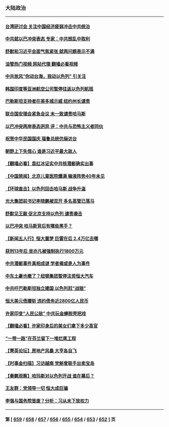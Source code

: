 ### 大陆政治
---
#### [台湾研讨会 关注中国经济疲弱冲击中共统治](../../pages/ncid277/n14091555.md?10100045) 
#### [中共就以巴冲突表态 专家：中共觊乱中取利](../../pages/ncid277/n14091443.md?10100045) 
#### [舒默和习近平会面气氛紧张 就两问题表示不满](../../pages/ncid277/n14091457.md?10100045) 
#### [油管热门视频 网站代理 翻墙必看视频](http://138.2.39.72:81/youtube.html?epic-marker?10100045)
#### [中共放风“你动台海，我动以色列” 引关注](../../pages/ncid277/n14091378.md?10100045) 
#### [韩国印度等亚洲航空公司暂停往返以色列航班](../../pages/ncid277/n14091422.md?10100045) 
#### [巴勒斯坦支持者在美多城示威 纽约州长谴责](../../pages/ncid277/n14091415.md?10100045) 
#### [联合国安理会紧急会议 未一致谴责哈马斯](../../pages/ncid277/n14091400.md?10100045) 
#### [以巴冲突两岸表态迥异 评：中共与恐怖主义者同伙](../../pages/ncid277/n14091011.md?10100045) 
#### [祝贺中华民国国庆 瑙鲁总统伉俪访台](../../pages/ncid277/n14091380.md?10100045) 
#### [朝野上下失信心 谁是习近平最大敌人](../../pages/ncid277/n14090041.md?10100045) 
#### [【翻墙必看】袁红冰证实中共核潜艇确实出事](../../pages/ncid277/n14090976.md?10100045) 
#### [【中国禁闻】北京儿童医院爆满 输液阵势40年未见](../../pages/ncid277/n14090433.md?10100045) 
#### [【环球直击】以色列回击哈马斯 战争升温](../../pages/ncid277/n14090436.md?10100045) 
#### [光大集团前书记李晓鹏被双开 多名高管已落马](../../pages/ncid277/n14091243.md?10100045) 
#### [舒默见王毅 促北京支持以色列 谴责袭击](../../pages/ncid277/n14091259.md?10100045) 
#### [以巴冲突 哈马斯背后有哪些黑手？](../../pages/ncid277/n14091089.md?10100045) 
#### [【新闻五人行】恒大噩梦 巨雷在后 2.4万亿去哪](../../pages/ncid277/n14090490.md?10100045) 
#### [获刑13年后 吴亦凡被强制执行1800万元](../../pages/ncid277/n14090938.md?10100045) 
#### [中共潜艇事件真相成谜 学者揭或是人为事件](../../pages/ncid277/n14090390.md?10100045) 
#### [中东土豪也撤了？纽顿集团暂停注资恒大汽车](../../pages/ncid277/n14090892.md?10100045) 
#### [中共吁巴勒斯坦独立建国 以色列怼“战狼”](../../pages/ncid277/n14090825.md?10100045) 
#### [恒大美元债腰斩 违约债务近2800亿人民币](../../pages/ncid277/n14090762.md?10100045) 
#### [许家印变“人民公敌” 中共玩金蝉脱壳把戏](../../pages/ncid277/n14090696.md?10100045) 
#### [【翻墙必看】许家印身后的美女们拿下多少高官](../../pages/ncid277/n14090628.md?10100045) 
#### [“一带一路”在芬兰留下一堆烂尾工程](../../pages/ncid277/n14090477.md?10100045) 
#### [【菁英论坛】房地产风暴 大亨各自飞](../../pages/ncid277/n14090484.md?10100045) 
#### [【时事金扫描】习访越南 党魁曾联手出卖宝岛](../../pages/ncid277/n14090357.md?10100045) 
#### [【秦鹏观察】哈玛斯对以色列开战 谁在幕后？](../../pages/ncid277/n14090487.md?10100045) 
#### [王友群：党领导一切 恒大成巨骗](../../pages/ncid277/n14090443.md?10100045) 
#### [李强与国务院皆废？分析：习从未下放权力](../../pages/ncid277/n14090441.md?10100045) 

---
#### 第 [ [659](./659.md?10100045) / [658](./658.md?10100045) / [657](./657.md?10100045) / [656](./656.md?10100045) / [655](./655.md?10100045) / [654](./654.md?10100045) / [653](./653.md?10100045) / [652](./652.md?10100045) ] 页
